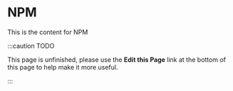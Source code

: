 NPM
=======================
This is the content for NPM

:::caution TODO

This page is unfinished, please use the **Edit this Page** link at the bottom of this page to help make it more useful.

:::

